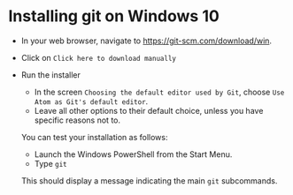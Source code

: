 # Installing git on Windows 10

- In your web browser, navigate to <https://git-scm.com/download/win>.
- Click on `Click here to download manually`
- Run the installer
  + In the screen `Choosing the default editor used by Git`, choose `Use Atom as Git's default editor`.
  + Leave all other options to their default choice, unless you have specific reasons not to.

  You can test your installation as follows:

  - Launch the Windows PowerShell from the Start Menu.
  - Type `git`

  This should display a message indicating the main `git` subcommands.

